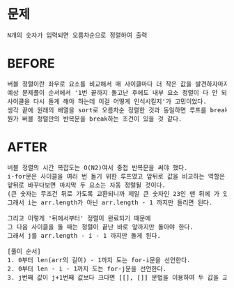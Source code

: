 # 문제

<pre>
N개의 숫자가 입력되면 오름차순으로 정렬하여 출력
</pre>

# BEFORE

<pre>
버블 정렬이란 좌우로 요소를 비교해서 매 사이클마다 더 작은 값을 발견하자마자 두 값을 바로 교환하는 정렬 방식이다.
예상 문제풀이 순서에서 '1번 끝까지 돌고난 후에도 내부 요소 정렬이 다 안 되었을 경우
사이클을 다시 돌게 해야 하는데 이걸 어떻게 인식시킬지'가 고민이었다.
생각 끝에 원래의 배열을 sort로 오름차순 정렬한 것과 동일하면 루프를 break 하는 방법을 썼는데 
뭔가 버블 정렬만의 반복문을 break하는 조건이 있을 것 같다.
</pre>

# AFTER

<pre>
버블 정렬의 시간 복잡도는 O(N2)여서 중첩 반복문을 써야 했다.
i-for문은 사이클을 여러 번 돌기 위한 루프였고 앞뒤로 값을 비교하는 역할은 j-for문이다.
앞뒤로 바꾸다보면 마지막 두 요소는 자동 정렬될 것이다.
(큰 숫자는 무조건 뒤로 가도록 교환되니까 제일 큰 숫자인 23인 맨 뒤에 가 있게 된다)
그래서 i는 arr.length가 아닌 arr.length - 1 까지만 돌리면 된다.

그리고 이렇게 '뒤에서부터' 정렬이 완료되기 때문에
그 다음 사이클을 돌 때는 정렬이 끝난 바로 앞까지만 돌아야 한다.
그래서 j를 arr.length - i - 1 까지만 돌게 된다.

[풀이 순서]
1. 0부터 len(arr의 길이) - 1까지 도는 for-i문을 선언한다.
2. 0부터 len - i - 1까지 도는 for-j문을 선언한다.
3. j번째 값이 j+1번째 값보다 크다면 [[], []] 문법을 이용하여 두 값을 교환한다.
</pre>
